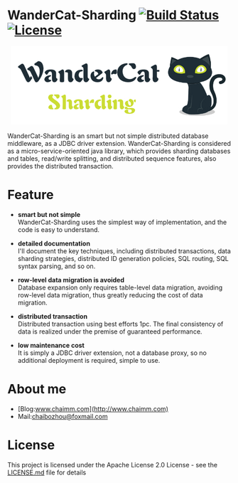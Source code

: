 # WanderCat-Sharding [![Build Status](https://api.travis-ci.org/bz51/wandercat-sharding.svg?branch=master)](https://travis-ci.org/bz51/wandercat-sharding) [![License](https://img.shields.io/badge/license-Apache%202-4EB1BA.svg)](https://www.apache.org/licenses/LICENSE-2.0.html)
<p align="center">
    <img src="wandercat-logo.jpg" />
</p>

WanderCat-Sharding is an smart but not simple distributed database middleware, as a JDBC driver extension. WanderCat-Sharding is considered as a micro-service-oriented java library, which provides sharding databases and tables, read/write splitting, and distributed sequence features, also provides the distributed transaction.


# Feature
- **smart but not simple**<br/>
WanderCat-Sharding uses the simplest way of implementation, and the code is easy to understand.

- **detailed documentation**<br/>
I'll document the key techniques, including distributed transactions, data sharding strategies, distributed ID generation policies, SQL routing, SQL syntax parsing, and so on.


- **row-level data migration is avoided**<br/>
Database expansion only requires table-level data migration, avoiding row-level data migration, thus greatly reducing the cost of data migration.

- **distributed transaction**<br/>
Distributed transaction using best efforts 1pc. The final consistency of data is realized under the premise of guaranteed performance.

- **low maintenance cost**<br/>
It is simply a JDBC driver extension, not a database proxy, so no additional deployment is required, simple to use.

# About me
- [Blog:www.chaimm.com](http://www.chaimm.com)
- Mail:chaibozhou@foxmail.com

# License
This project is licensed under the Apache License 2.0 License - see the [LICENSE.md](https://github.com/bz51/wandercat-sharding/blob/master/LICENSE) file for details

